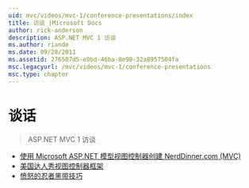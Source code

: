 ```yaml
---
uid: mvc/videos/mvc-1/conference-presentations/index
title: 访谈 |Microsoft Docs
author: rick-anderson
description: ASP.NET MVC 1 访谈
ms.author: riande
ms.date: 09/28/2011
ms.assetid: 276507d5-e9bd-46ba-8e98-32a8957504fa
msc.legacyurl: /mvc/videos/mvc-1/conference-presentations
msc.type: chapter
---
```

<a name="talks"></a>谈话
====================
> ASP.NET MVC 1 访谈


- [使用 Microsoft ASP.NET 模型视图控制器创建 NerdDinner.com (MVC)](creating-nerddinnercom-with-microsoft-aspnet-model-view-controller-mvc.md)
- [美国达人秀视图控制器框架](americas-next-top-model-view-controller-framework.md)
- [愤怒的忍者黑带技巧](ninja-on-fire-black-belt-tips.md)
